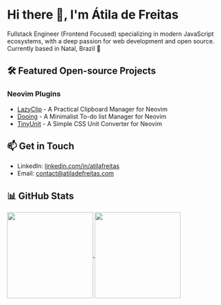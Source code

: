 # Hi there 👋, I'm Átila de Freitas

Fullstack Engineer (Frontend Focused) specializing in modern JavaScript ecosystems, with a deep passion for web development and open source. Currently based in Natal, Brazil 🌴

## 🛠️ Featured Open-source Projects

### Neovim Plugins
- [LazyClip](https://github.com/atiladefreitas/lazyclip) - A Practical Clipboard Manager for Neovim
- [Dooing](https://github.com/atiladefreitas/dooing) - A Minimalist To-do list Manager for Neovim
- [TinyUnit](https://github.com/atiladefreitas/tinyunit) - A Simple CSS Unit Converter for Neovim

## 📫 Get in Touch

- LinkedIn: [linkedin.com/in/atilafreitas](https://linkedin.com/in/atilafreitas)
- Email: contact@atiladefreitas.com

## 📊 GitHub Stats

<a href="https://github.com/anuraghazra/github-readme-stats">
  <img height=200 align="center" src="https://github-readme-stats.vercel.app/api?username=atiladefreitas&theme=tokyonight&count_private=true&show_icons=true" />
</a>
<a href="https://github.com/anuraghazra/convoychat">
  <img height=200 align="center" src="https://github-readme-stats.vercel.app/api/top-langs?username=atiladefreitas&layout=compact&langs_count=8&card_width=320&theme=tokyonight&count_private=true&show_icons=true" />
</a>
